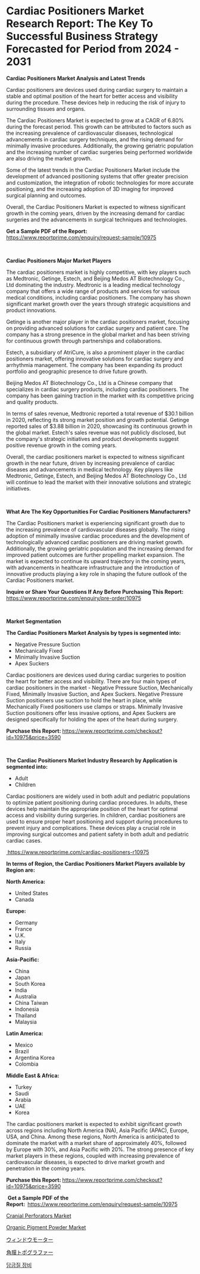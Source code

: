 <p><h1>Cardiac Positioners Market Research Report: The Key To Successful Business Strategy Forecasted for Period from 2024 - 2031</h1></p><p><strong>Cardiac Positioners Market Analysis and Latest Trends</strong></p>
<p><p>Cardiac positioners are devices used during cardiac surgery to maintain a stable and optimal position of the heart for better access and visibility during the procedure. These devices help in reducing the risk of injury to surrounding tissues and organs.</p><p>The Cardiac Positioners Market is expected to grow at a CAGR of 6.80% during the forecast period. This growth can be attributed to factors such as the increasing prevalence of cardiovascular diseases, technological advancements in cardiac surgery techniques, and the rising demand for minimally invasive procedures. Additionally, the growing geriatric population and the increasing number of cardiac surgeries being performed worldwide are also driving the market growth.</p><p>Some of the latest trends in the Cardiac Positioners Market include the development of advanced positioning systems that offer greater precision and customization, the integration of robotic technologies for more accurate positioning, and the increasing adoption of 3D imaging for improved surgical planning and outcomes.</p><p>Overall, the Cardiac Positioners Market is expected to witness significant growth in the coming years, driven by the increasing demand for cardiac surgeries and the advancements in surgical techniques and technologies.</p></p>
<p><strong>Get a Sample PDF of the Report:&nbsp;</strong> <a href="https://www.reportprime.com/enquiry/request-sample/10975">https://www.reportprime.com/enquiry/request-sample/10975</a></p>
<p>&nbsp;</p>
<p><strong>Cardiac Positioners Major Market Players</strong></p>
<p><p>The cardiac positioners market is highly competitive, with key players such as Medtronic, Getinge, Estech, and Beijing Medos AT Biotechnology Co., Ltd dominating the industry. Medtronic is a leading medical technology company that offers a wide range of products and services for various medical conditions, including cardiac positioners. The company has shown significant market growth over the years through strategic acquisitions and product innovations.</p><p>Getinge is another major player in the cardiac positioners market, focusing on providing advanced solutions for cardiac surgery and patient care. The company has a strong presence in the global market and has been striving for continuous growth through partnerships and collaborations.</p><p>Estech, a subsidiary of AtriCure, is also a prominent player in the cardiac positioners market, offering innovative solutions for cardiac surgery and arrhythmia management. The company has been expanding its product portfolio and geographic presence to drive future growth.</p><p>Beijing Medos AT Biotechnology Co., Ltd is a Chinese company that specializes in cardiac surgery products, including cardiac positioners. The company has been gaining traction in the market with its competitive pricing and quality products.</p><p>In terms of sales revenue, Medtronic reported a total revenue of $30.1 billion in 2020, reflecting its strong market position and growth potential. Getinge reported sales of $3.88 billion in 2020, showcasing its continuous growth in the global market. Estech's sales revenue was not publicly disclosed, but the company's strategic initiatives and product developments suggest positive revenue growth in the coming years.</p><p>Overall, the cardiac positioners market is expected to witness significant growth in the near future, driven by increasing prevalence of cardiac diseases and advancements in medical technology. Key players like Medtronic, Getinge, Estech, and Beijing Medos AT Biotechnology Co., Ltd will continue to lead the market with their innovative solutions and strategic initiatives.</p></p>
<p>&nbsp;</p>
<p><strong>What Are The Key Opportunities For Cardiac Positioners Manufacturers?</strong></p>
<p><p>The Cardiac Positioners market is experiencing significant growth due to the increasing prevalence of cardiovascular diseases globally. The rising adoption of minimally invasive cardiac procedures and the development of technologically advanced cardiac positioners are driving market growth. Additionally, the growing geriatric population and the increasing demand for improved patient outcomes are further propelling market expansion. The market is expected to continue its upward trajectory in the coming years, with advancements in healthcare infrastructure and the introduction of innovative products playing a key role in shaping the future outlook of the Cardiac Positioners market.</p></p>
<p><strong>Inquire or Share Your Questions If Any Before Purchasing This Report:</strong> <a href="https://www.reportprime.com/enquiry/pre-order/10975">https://www.reportprime.com/enquiry/pre-order/10975</a></p>
<p>&nbsp;</p>
<p><strong>Market Segmentation</strong></p>
<p><strong>The Cardiac Positioners Market Analysis by types is segmented into:</strong></p>
<p><ul><li>Negative Pressure Suction</li><li>Mechanically Fixed</li><li>Minimally Invasive Suction</li><li>Apex Suckers</li></ul></p>
<p><p>Cardiac positioners are devices used during cardiac surgeries to position the heart for better access and visibility. There are four main types of cardiac positioners in the market - Negative Pressure Suction, Mechanically Fixed, Minimally Invasive Suction, and Apex Suckers. Negative Pressure Suction positioners use suction to hold the heart in place, while Mechanically Fixed positioners use clamps or straps. Minimally Invasive Suction positioners offer less invasive options, and Apex Suckers are designed specifically for holding the apex of the heart during surgery.</p></p>
<p><strong>Purchase this Report:&nbsp;</strong><a href="https://www.reportprime.com/checkout?id=10975&price=3590">https://www.reportprime.com/checkout?id=10975&price=3590</a></p>
<p>&nbsp;</p>
<p><strong>The Cardiac Positioners Market Industry Research by Application is segmented into:</strong></p>
<p><ul><li>Adult</li><li>Children</li></ul></p>
<p><p>Cardiac positioners are widely used in both adult and pediatric populations to optimize patient positioning during cardiac procedures. In adults, these devices help maintain the appropriate position of the heart for optimal access and visibility during surgeries. In children, cardiac positioners are used to ensure proper heart positioning and support during procedures to prevent injury and complications. These devices play a crucial role in improving surgical outcomes and patient safety in both adult and pediatric cardiac cases.</p></p>
<p><a href="https://www.reportprime.com/cardiac-positioners-r10975">&nbsp;https://www.reportprime.com/cardiac-positioners-r10975</a></p>
<p><strong>In terms of Region, the Cardiac Positioners Market Players available by Region are:</strong></p>
<p>
    <p> <strong> North America: </strong>
        <ul>
            <li>United States</li>
            <li>Canada</li>
        </ul>
        </p> 
    <p> <strong> Europe: </strong>
        <ul>
            <li>Germany</li>
            <li>France</li>
            <li>U.K.</li>
            <li>Italy</li>
            <li>Russia</li>
        </ul>
        </p> 
    <p> <strong> Asia-Pacific: </strong>
        <ul>
            <li>China</li>
            <li>Japan</li>
            <li>South Korea</li>
            <li>India</li>
            <li>Australia</li>
            <li>China Taiwan</li>
            <li>Indonesia</li>
            <li>Thailand</li>
            <li>Malaysia</li>
        </ul>
        </p> 
    <p> <strong> Latin America: </strong>
        <ul>
            <li>Mexico</li>
            <li>Brazil</li>
            <li>Argentina Korea</li>
            <li>Colombia</li>
        </ul>
        </p> 
    <p> <strong> Middle East & Africa: </strong>
        <ul>
            <li>Turkey</li>
            <li>Saudi</li>
            <li>Arabia</li>
            <li>UAE</li>
            <li>Korea</li>
        </ul>
    </p>
    </p>
<p><p>The cardiac positioners market is expected to exhibit significant growth across regions including North America (NA), Asia Pacific (APAC), Europe, USA, and China. Among these regions, North America is anticipated to dominate the market with a market share of approximately 40%, followed by Europe with 30%, and Asia Pacific with 20%. The strong presence of key market players in these regions, coupled with increasing prevalence of cardiovascular diseases, is expected to drive market growth and penetration in the coming years.</p></p>
<p><strong>Purchase this Report: </strong><a href="https://www.reportprime.com/checkout?id=10975&price=3590">https://www.reportprime.com/checkout?id=10975&price=3590</a></p>
<p>&nbsp;<strong>Get a Sample PDF of the Report:&nbsp;&nbsp;</strong><a href="https://www.reportprime.com/enquiry/request-sample/10975">https://www.reportprime.com/enquiry/request-sample/10975</a></p>
<p><strong></strong></p>
<p><p><a href="https://github.com/sonuprakash1/Market-Research-Report-List-2/blob/main/cranial-perforators-market.md">Cranial Perforators Market</a></p><p><a href="https://issuu.com/reportprime-2/docs/organic-pigment-powder-market-size-2030.pptx">Organic Pigment Powder Market</a></p><p><a href="https://medium.com/@stephengrant2015/%E7%AA%93%E3%83%A2%E3%83%BC%E3%82%BF%E3%83%BC%E5%B8%82%E5%A0%B4%E3%81%AF-%E5%B8%82%E5%A0%B4%E3%82%B7%E3%82%A7%E3%82%A2-%E5%B8%82%E5%A0%B4%E5%8B%95%E5%90%91-%E5%B8%82%E5%A0%B4%E6%88%90%E9%95%B7%E3%81%AB%E9%96%A2%E3%81%99%E3%82%8B%E6%83%85%E5%A0%B1%E3%82%92%E6%8F%90%E4%BE%9B%E3%81%97%E3%81%A6%E3%81%84%E3%81%BE%E3%81%99-41326f7c5a79">ウィンドウモーター</a></p><p><a href="https://github.com/xnljig2898992/Market-Research-Report-List-1/blob/main/712456524288.md">角膜トポグラファー</a></p><p><a href="https://medium.com/@chancelesch/%EC%86%8C%ED%99%94-%EC%9E%A5%EB%B9%84-%EC%8B%9C%EC%9E%A5-%EB%B6%84%EC%84%9D-%EA%B7%B8-cagr-%EC%8B%9C%EC%9E%A5-%EC%84%B8%EB%B6%84%ED%99%94-%EB%B0%8F-%EA%B8%80%EB%A1%9C%EB%B2%8C-%EC%82%B0%EC%97%85-%EA%B0%9C%EC%9A%94-63477e38f8cc">담금질 장비</a></p></p>